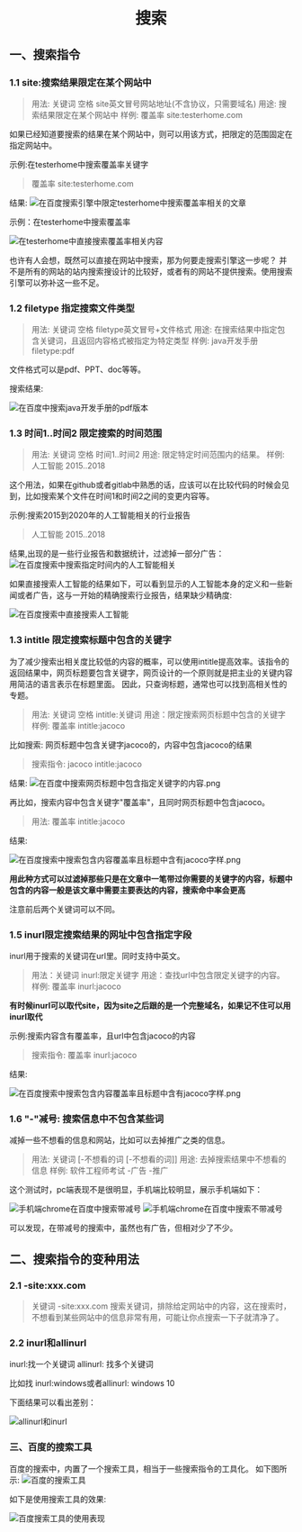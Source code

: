 # <center>搜索</center>

## 一、搜索指令

### 1.1 site:搜索结果限定在某个网站中

> 用法: 关键词 空格  site英文冒号网站地址(不含协议，只需要域名)
> 用途: 搜索结果限定在某个网站中
> 样例: 覆盖率 site:testerhome.com

如果已经知道要搜索的结果在某个网站中，则可以用该方式，把限定的范围固定在指定网站中。

示例:在testerhome中搜索覆盖率关键字
> 覆盖率 site:testerhome.com

结果:
![在百度搜索引擎中限定testerhome中搜索覆盖率相关的文章](../images/在百度中搜索覆盖率-限定testerhome.png)

示例：在testerhome中搜索覆盖率

![在testerhome中直接搜索覆盖率相关内容](../images/直接在testerhome中搜索.png)

也许有人会想，既然可以直接在网站中搜索，那为何要走搜索引擎这一步呢？
并不是所有的网站的站内搜索搜设计的比较好，或者有的网站不提供搜索。使用搜索引擎可以弥补这一些不足。

### 1.2 filetype 指定搜索文件类型

> 用法: 关键词 空格 filetype英文冒号+文件格式
> 用途: 在搜索结果中指定包含关键词，且返回内容格式被指定为特定类型
> 样例: java开发手册 filetype:pdf

文件格式可以是pdf、PPT、doc等等。

搜索结果:

![在百度中搜索java开发手册的pdf版本](../images/在百度搜索中制定搜索内容结果为指定文件类型.png)

### 1.3 时间1..时间2 限定搜索的时间范围

> 用法: 关键词 空格 时间1..时间2
> 用途: 限定特定时间范围内的结果。
> 样例: 人工智能 2015..2018

这个用法，如果在github或者gitlab中熟悉的话，应该可以在比较代码的时候会见到，比如搜索某个文件在时间1和时间2之间的变更内容等。

示例:搜索2015到2020年的人工智能相关的行业报告

> 人工智能 2015..2018

结果,出现的是一些行业报告和数据统计，过滤掉一部分广告：
![在百度搜索中搜索指定时间内的人工智能相关](./../images/在报读搜索中搜索指定时间内的人工智能相关.png)

如果直接搜索人工智能的结果如下，可以看到显示的人工智能本身的定义和一些新闻或者广告，这与一开始的精确搜索行业报告，结果缺少精确度:

![在百度搜索中直接搜索人工智能](../images/在百度搜索中直接搜索人工智能.png)

### 1.3 intitle 限定搜索标题中包含的关键字

为了减少搜索出相关度比较低的内容的概率，可以使用intitle提高效率。该指令的返回结果中，网页标题要包含关键字，网页设计的一个原则就是把主业的关键内容用简洁的语言表示在标题里面。
因此，只查询标题，通常也可以找到高相关性的专题。

> 用法: 关键词 空格  intitle:关键词
> 用途：限定搜索网页标题中包含的关键字
> 样例: 覆盖率 intitle:jacoco

比如搜索: 网页标题中包含关键字jacoco的，内容中包含jacoco的结果
> 搜索指令: jacoco intitle:jacoco

结果:
![在百度中搜索网页标题中包含指定关键字的内容.png](../images/在百度中搜索网页标题中包含指定关键字的内容.png)

再比如，搜索内容中包含关键字"覆盖率"，且同时网页标题中包含jacoco。
> 用法: 覆盖率 intitle:jacoco

结果:

![在百度搜索中搜索包含内容覆盖率且标题中含有jacoco字样.png](../images/在百度搜索中搜索包含内容覆盖率且标题中含有jacoco字样.png)

**用此种方式可以过滤掉那些只是在文章中一笔带过你需要的关键字的内容，标题中包含的内容一般是该文章中需要主要表达的内容，搜索命中率会更高**

注意前后两个关键词可以不同。

### 1.5 inurl限定搜索结果的网址中包含指定字段

inurl用于搜索的关键词在url里。同时支持中英文。

> 用法：关键词 inurl:限定关键字
> 用途：查找url中包含限定关键字的内容。
> 样例: 覆盖率 inurl:jacoco

**有时候inurl可以取代site，因为site之后跟的是一个完整域名，如果记不住可以用inurl取代**

示例:搜索内容含有覆盖率，且url中包含jacoco的内容
> 搜索指令: 覆盖率 inurl:jacoco

结果:

![在百度搜索中搜索包含内容覆盖率且标题中含有jacoco字样.png](../images/百度搜索指定搜索关键字包含在url中.png)

### 1.6 "-"减号: 搜索信息中不包含某些词

减掉一些不想看的信息和网站，比如可以去掉推广之类的信息。

> 用法: 关键词 [-不想看的词 [-不想看的词]]
> 用途: 去掉搜索结果中不想看的信息
> 样例: 软件工程师考试 -广告 -推广

这个测试时，pc端表现不是很明显，手机端比较明显，展示手机端如下：

![手机端chrome在百度中搜索带减号](../images/手机端chrome在百度中搜索带减号.jpg)
![手机端chrome在百度中搜索不带减号](../images/手机端chrome在百度中搜索不带减号.jpg)

可以发现，在带减号的搜索中，虽然也有广告，但相对少了不少。

## 二、搜索指令的变种用法

### 2.1 -site:xxx.com

> 关键词 -site:xxx.com
搜索关键词，排除给定网站中的内容，这在搜索时，不想看到某些网站中的信息非常有用，可能让你点搜索一下子就清净了。

### 2.2 inurl和allinurl

inurl:找一个关键词
allinurl: 找多个关键词

比如找 inurl:windows或者allinurl: windows 10

下面结果可以看出差别：

![allinurl和inurl](../images/百度搜索inurl和allinurl.png)

### 三、百度的搜索工具

百度的搜索中，内置了一个搜索工具，相当于一些搜索指令的工具化。
如下图所示:
![百度的搜索工具](../images/百度搜索工具.png)

如下是使用搜索工具的效果:

![百度搜索工具的使用表现](../images/百度搜索工具的变化.png)